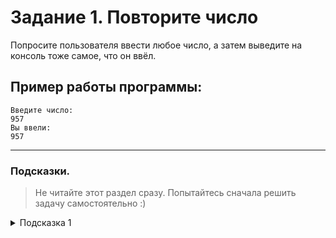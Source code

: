 # Задание 1. Повторите число

Попросите пользователя ввести любое число, а затем выведите на консоль тоже самое, что он ввёл.

## Пример работы программы:

```
Введите число:
957
Вы ввели:
957
```

---

### Подсказки.

> Не читайте этот раздел сразу. Попытайтесь сначала решить задачу самостоятельно :)

<details>


<summary>Подсказка 1</summary>.

Посмотрите в лекции материал про **Получение данных от пользователя** и **Вывод в консоль**.

</details>
